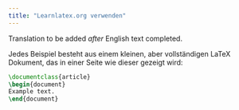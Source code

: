 ```yaml
---
title: "Learnlatex.org verwenden"
---
```

Translation to be added _after_ English text completed.

Jedes Beispiel besteht aus einem kleinen, aber vollständigen LaTeX Dokument, 
das in einer Seite wie dieser gezeigt wird:

```latex
\documentclass{article}
\begin{document}
Example text.
\end{document}
```
